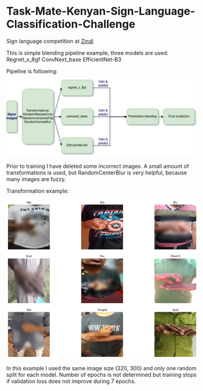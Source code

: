 # Task-Mate-Kenyan-Sign-Language-Classification-Challenge


Sign language competition at [Zindi](https://zindi.africa/competitions/kenyan-sign-language-classification-challenge/)

This is simple blending pipeline example, three models are used:
Regnet_x_8gf
ConvNext_base
EfficientNet-B3

Pipeline is following:


![Pipeline](/images/pipeline.jpg?raw=true)

Prior to training I have deleted some incorrect images. 
A small amount of transformations is used, but RandomCenterBlur is very helpful, because many images are fuzzy.

Transformation example:

![Pipeline](/images/example.png?raw=true)


In this example I used the same image size (320, 300)  and only one random split for each model. Number of epochs is not determined but training stops if validation loss does not improve during 7 epochs. 
